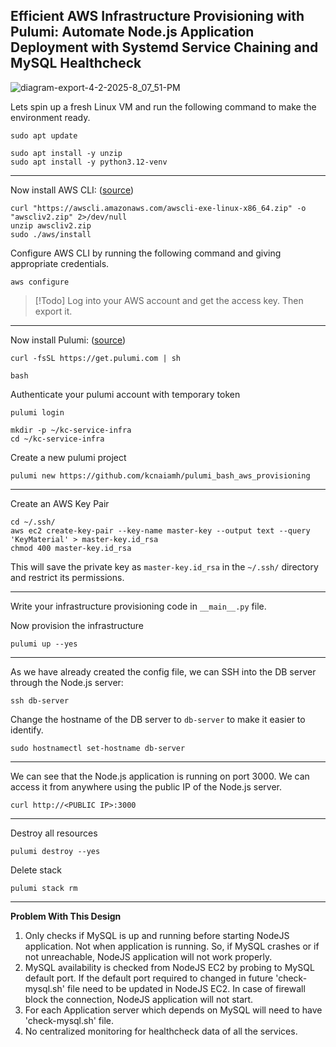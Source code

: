 ## Efficient AWS Infrastructure Provisioning with Pulumi: Automate Node.js Application Deployment with Systemd Service Chaining and MySQL Healthcheck

![diagram-export-4-2-2025-8_07_51-PM](https://github.com/user-attachments/assets/6547346d-1ee6-4a78-8a85-37864c8d0d6b)



Lets spin up a fresh Linux VM and run the following command to make the environment ready.

```
sudo apt update
```

```
sudo apt install -y unzip
sudo apt install -y python3.12-venv
```

---

Now install AWS CLI: ([source](https://docs.aws.amazon.com/cli/latest/userguide/getting-started-install.html))

```
curl "https://awscli.amazonaws.com/awscli-exe-linux-x86_64.zip" -o "awscliv2.zip" 2>/dev/null
unzip awscliv2.zip
sudo ./aws/install
```

Configure AWS CLI by running the following command and giving appropriate credentials.

```
aws configure
```

> [!Todo]
> Log into your AWS account and get the access key. Then export it.

---

Now install Pulumi: ([source](https://www.pulumi.com/docs/iac/download-install/))

```
curl -fsSL https://get.pulumi.com | sh
```

```
bash
```

Authenticate your pulumi account with temporary token

```
pulumi login
```

```
mkdir -p ~/kc-service-infra
cd ~/kc-service-infra
```

Create a new pulumi project

```
pulumi new https://github.com/kcnaiamh/pulumi_bash_aws_provisioning
```

---

Create an AWS Key Pair

```shell
cd ~/.ssh/
aws ec2 create-key-pair --key-name master-key --output text --query 'KeyMaterial' > master-key.id_rsa
chmod 400 master-key.id_rsa
```

This will save the private key as `master-key.id_rsa` in the `~/.ssh/` directory and restrict its permissions.

---

Write your infrastructure provisioning code in `__main__.py` file.

Now provision the infrastructure

```
pulumi up --yes
```

---

As we have already created the config file, we can SSH into the DB server through the Node.js server:

```
ssh db-server
```

Change the hostname of the DB server to `db-server` to make it easier to identify.

```
sudo hostnamectl set-hostname db-server
```

---

We can see that the Node.js application is running on port 3000. We can access it from anywhere using the public IP of the Node.js server.

```
curl http://<PUBLIC IP>:3000
```

---

Destroy all resources

```
pulumi destroy --yes
```

Delete stack

```
pulumi stack rm
```

---

**Problem With This Design**

1. Only checks if MySQL is up and running before starting NodeJS application. Not when application is running.
   So, if MySQL crashes or if not unreachable, NodeJS application will not work properly.
2. MySQL availability is checked from NodeJS EC2 by probing to MySQL default port.
   If the default port required to changed in future 'check-mysql.sh' file need to be updated in NodeJS EC2.
   In case of firewall block the connection, NodeJS application will not start.
3. For each Application server which depends on MySQL will need to have 'check-mysql.sh' file.
4. No centralized monitoring for healthcheck data of all the services.

